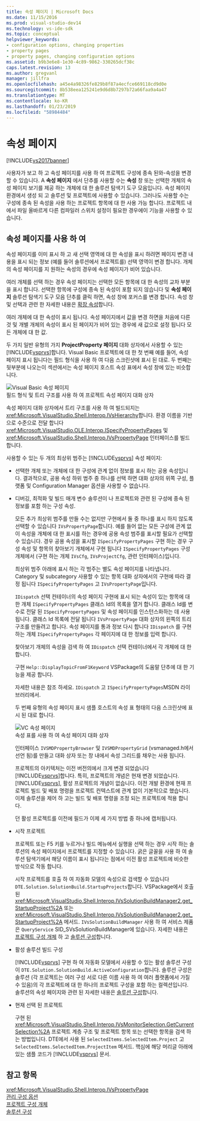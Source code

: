 ```yaml
---
title: 속성 페이지 | Microsoft Docs
ms.date: 11/15/2016
ms.prod: visual-studio-dev14
ms.technology: vs-ide-sdk
ms.topic: conceptual
helpviewer_keywords:
- configuration options, changing properties
- property pages
- property pages, changing configuration options
ms.assetid: b9b3e6e8-1e30-4c89-9862-330265dcf38c
caps.latest.revision: 13
ms.author: gregvanl
manager: jillfra
ms.openlocfilehash: a45e4a98326fe829b8f87a4ecfce669118cd9d0e
ms.sourcegitcommit: 8b538eea125241e9d6d8b7297b72a66faa9a4a47
ms.translationtype: MT
ms.contentlocale: ko-KR
ms.lasthandoff: 01/23/2019
ms.locfileid: "58984484"
---
```

# <a name="property-pages"></a>속성 페이지
[!INCLUDE[vs2017banner](../../includes/vs2017banner.md)]

사용자가 보고 하 고 속성 페이지를 사용 하 여 프로젝트 구성에 종속 된와-속성을 변경할 수 있습니다. A **속성 페이지** 에서 단추를 사용할 수는 **속성** 창 또는 선택한 개체의 속성 페이지 보기를 제공 하는 개체에 대 한 솔루션 탐색기 도구 모음입니다. 속성 페이지 환경에서 생성 되 고 솔루션 및 프로젝트에 사용할 수 있습니다. 그러나도 사용할 수는 구성에 종속 된 속성을 사용 하는 프로젝트 항목에 대 한 사용 가능 합니다. 프로젝트 내에서 파일 올바르게 다른 컴파일러 스위치 설정이 필요한 경우에이 기능을 사용할 수 있습니다.  
  
## <a name="using-property-pages"></a>속성 페이지를 사용 하 여  
 속성 페이지를 이미 표시 하 고 새 선택 영역에 대 한 속성을 표시 하려면 페이지 변경 내용을 표시 되는 정보 (예를 들어 솔루션에서 프로젝트를) 선택 영역이 변경 합니다. 개체의 속성 페이지를 지 원하는 속성의 경우에 속성 페이지가 비어 있습니다.  
  
 여러 개체를 선택 하는 경우 속성 페이지는 선택한 모든 항목에 대 한 속성의 교차 부분을 표시 합니다. 선택한 항목에 구성에 종속 된 속성이 포함 되지 않습니다 및 **속성 페이지** 솔루션 탐색기 도구 모음 단추를 클릭 하면, 속성 창에 포커스를 변경 합니다. 속성 창 및 선택과 관련 한 자세한 내용은 [확장 속성](../../extensibility/internals/extending-properties.md)합니다.  
  
 여러 개체에 대 한 속성이 표시 됩니다. 속성 페이지에서 값을 변경 하면을 처음에 다른 것 및 개별 개체의 속성이 표시 된 페이지가 비어 있는 경우에 새 값으로 설정 됩니다 모든 개체에 대 한 값.  
  
 두 가지 일반 유형의 가지 **ProjectProperty 페이지** 대화 상자에서 사용할 수 있는 [!INCLUDE[vsprvs](../../includes/vsprvs-md.md)]합니다. Visual Basic 프로젝트에 대 한 첫 번째 예를 들어, 속성 페이지 표시 됩니다는 필드 형식을 사용 하 여 다음 스크린샷에 표시 된 대로. 두 번째는 뒷부분에 나오는이 섹션에서는 속성 페이지 호스트 속성 표에서 속성 창에 있는 비슷합니다.  
  
 ![Visual Basic 속성 페이지](../../extensibility/internals/media/vsvbproppages.gif "vsVBPropPages")  
필드 형식 및 트리 구조를 사용 하 여 프로젝트 속성 페이지 대화 상자  
  
 속성 페이지 대화 상자에서 트리 구조를 사용 하 여 빌드되지는 <xref:Microsoft.VisualStudio.Shell.Interop.IVsHierarchy>합니다. 환경 이름을 기반으로 수준으로 전달 합니다 <xref:Microsoft.VisualStudio.OLE.Interop.ISpecifyPropertyPages> 및 <xref:Microsoft.VisualStudio.Shell.Interop.IVsPropertyPage> 인터페이스를 빌드합니다.  
  
 사용할 수 있는 두 개의 최상위 범주는 [!INCLUDE[vsprvs](../../includes/vsprvs-md.md)] 속성 페이지:  
  
- 선택한 개체 또는 개체에 대 한 구성에 관계 없이 정보를 표시 하는 공용 속성입니다. 결과적으로, 공용 속성 하위 범주 중 하나를 선택 하면 대화 상자의 위쪽 구성, 플랫폼 및 Configuration Manager 옵션을 사용할 수 없습니다.  
  
- 디버깅, 최적화 및 빌드 매개 변수 솔루션이 나 프로젝트와 관련 된 구성에 종속 된 정보를 포함 하는 구성 속성.  
  
  모든 추가 최상위 범주를 만들 수는 없지만 구현에서 둘 중 하나를 표시 하지 않도록 선택할 수 있습니다 `IVsPropertyPage`합니다. 예를 들어 없는 모든 구성에 관계 없이 속성을 개체에 대 한 표시를 하는 경우에 공용 속성 범주를 표시할 필요가 선택할 수 있습니다. 경우 공용 속성을 표시할 `ISpecifyPropertyPages` 구현 하는 경우 구성 속성 및 항목의 찾아보기 개체에서 구현 됩니다 `ISpecifyPropertyPages` 구성 개체에서 (구현 하는 개체 `IVsCfg`, `IVsProjectCfg`, 관련 인터페이스)입니다.  
  
  최상위 범주 아래에 표시 하는 각 범주는 별도 속성 페이지를 나타냅니다. Category 및 subcategory 사용할 수 있는 항목 대화 상자에서의 구현에 따라 결정 됩니다 `ISpecifyPropertyPages` 고 `IVsPropertyPage`입니다.  
  
  `IDispatch` 선택 컨테이너의 속성 페이지 구현에 표시 되는 속성이 있는 항목에 대 한 개체 `ISpecifyPropertyPages` 클래스 Id의 목록을 열거 합니다. 클래스 Id를 변수로 전달 된 `ISpecifyPropertyPages` 및 속성 페이지를 인스턴스화하는 데 사용 됩니다. 클래스 Id 목록에 전달 됩니다 `IVsPropertyPage` 대화 상자의 왼쪽의 트리 구조를 만들려고 합니다. 속성 페이지를 통과 정보 다시 합니다 `IDispatch` 를 구현 하는 개체 `ISpecifyPropertyPages` 각 페이지에 대 한 정보를 입력 합니다.  
  
  찾아보기 개체의 속성을 검색 하 여 `IDispatch` 선택 컨테이너에서 각 개체에 대 한 합니다.  
  
  구현 `Help::DisplayTopicFromF1Keyword` VSPackage의 도움말 단추에 대 한 기능을 제공 합니다.  
  
  자세한 내용은 참조 하세요. `IDispatch` 고 `ISpecifyPropertyPages`MSDN 라이브러리에서.  
  
  두 번째 유형의 속성 페이지 표시 샘플 호스트의 속성 표 형태의 다음 스크린샷에 표시 된 대로 합니다.  
  
  ![VC 속성 페이지](../../extensibility/internals/media/vsvcproppages.gif "vsVCPropPages")  
  속성 표를 사용 하 여 속성 페이지 대화 상자  
  
  인터페이스 `IVSMDPropertyBrowser` 및 `IVSMDPropertyGrid` (vsmanaged.h에서 선언 됨)를 만들고 대화 상자 또는 창 내에서 속성 그리드를 채우는 사용 됩니다.  
  
  프로젝트의 아키텍처는 이전 버전의에서 크게 변경 되었습니다 [!INCLUDE[vsprvs](../../includes/vsprvs-md.md)]합니다. 특히, 프로젝트의 개념은 현재 변경 되었습니다. [!INCLUDE[vsprvs](../../includes/vsprvs-md.md)], 활성 프로젝트의 개념이 없습니다. 이전 개발 환경에 현재 프로젝트 빌드 및 배포 명령을 프로젝트 컨텍스트에 관계 없이 기본적으로 했습니다. 이제 솔루션을 제어 하 고는 빌드 및 배포 명령을 조정 되는 프로젝트에 적용 합니다.  
  
  던 활성 프로젝트를 이전에 필드가 이제 세 가지 방법 중 하나에 캡처됩니다.  
  
- 시작 프로젝트  
  
   프로젝트 또는 F5 키를 누르거나 빌드 메뉴에서 실행을 선택 하는 경우 시작 하는 솔루션의 속성 페이지에서 프로젝트를 지정할 수 있습니다. 굵은 글꼴을 사용 하 여 솔루션 탐색기에서 해당 이름이 표시 됩니다는 점에서 이전 활성 프로젝트에 비슷한 방식으로 작동 합니다.  
  
   시작 프로젝트를 호출 하 여 자동화 모델의 속성으로 검색할 수 있습니다 `DTE.Solution.SolutionBuild.StartupProjects`합니다. VSPackage에서 호출 된 <xref:Microsoft.VisualStudio.Shell.Interop.IVsSolutionBuildManager2.get_StartupProject%2A> 또는 <xref:Microsoft.VisualStudio.Shell.Interop.IVsSolutionBuildManager2.get_StartupProject%2A> 메서드. `IVsSolutionBuildManager` 사용 하 여 서비스 제품은 `QueryService` SID_SVsSolutionBuildManager에 있습니다. 자세한 내용은 [프로젝트 구성 개체](../../extensibility/internals/project-configuration-object.md) 하 고 [솔루션 구성](../../extensibility/internals/solution-configuration.md)합니다.  
  
- 활성 솔루션 빌드 구성  
  
   [!INCLUDE[vsprvs](../../includes/vsprvs-md.md)] 구현 하 여 자동화 모델에서 사용할 수 있는 활성 솔루션 구성이 `DTE.Solution.SolutionBuild.ActiveConfiguration`합니다. 솔루션 구성은 솔루션 (각 프로젝트는 여러 구성 서로 다른 이름 사용 하 여 여러 플랫폼에서 가질 수 있음)의 각 프로젝트에 대 한 하나의 프로젝트 구성을 포함 하는 컬렉션입니다. 솔루션의 속성 페이지와 관련 된 자세한 내용은 [솔루션 구성](../../extensibility/internals/solution-configuration.md)합니다.  
  
- 현재 선택 된 프로젝트  
  
   구현 된 <xref:Microsoft.VisualStudio.Shell.Interop.IVsMonitorSelection.GetCurrentSelection%2A> 프로젝트 계층 구조 및 프로젝트 항목 또는 선택한 항목을 검색 하는 방법입니다. DTE에서 사용 된 `SelectedItems.SelectedItem.Project` 고 `SelectedItems.SelectedItem.ProjectItem` 메서드. 핵심에 해당 머리글 아래에 있는 샘플 코드가 [!INCLUDE[vsprvs](../../includes/vsprvs-md.md)] 문서.  
  
## <a name="see-also"></a>참고 항목  
 <xref:Microsoft.VisualStudio.Shell.Interop.IVsPropertyPage>   
 [관리 구성 옵션](../../extensibility/internals/managing-configuration-options.md)   
 [프로젝트 구성 개체](../../extensibility/internals/project-configuration-object.md)   
 [솔루션 구성](../../extensibility/internals/solution-configuration.md)
